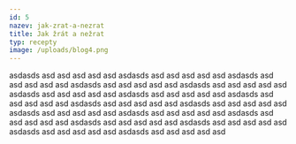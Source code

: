 ```yaml
---
id: 5
nazev: jak-zrat-a-nezrat
title: Jak žrát a nežrat
typ: recepty
image: /uploads/blog4.png
---
```

a﻿sdasds asd asd asd asd asd a﻿sdasds asd asd asd asd asd a﻿sdasds asd asd asd asd asd a﻿sdasds asd asd asd asd asd a﻿sdasds asd asd asd asd asd a﻿sdasds asd asd asd asd asd a﻿sdasds asd asd asd asd asd a﻿sdasds asd asd asd asd asd a﻿sdasds asd asd asd asd asd a﻿sdasds asd asd asd asd asd a﻿sdasds asd asd asd asd asd a﻿sdasds asd asd asd asd asd a﻿sdasds asd asd asd asd asd a﻿sdasds asd asd asd asd asd a﻿sdasds asd asd asd asd asd a﻿sdasds asd asd asd asd asd a﻿sdasds asd asd asd asd asd